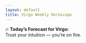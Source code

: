 ```yaml
---
layout: default
title: Virgo Weekly Horoscope
---
```


🔥 **Today’s Forecast for Virgo:**  
Trust your intuition — you’re on fire.
